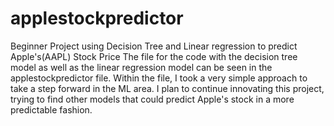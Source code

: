 # applestockpredictor
Beginner Project using Decision Tree and Linear regression to predict Apple's(AAPL) Stock Price
The file for the code with the decision tree model as well as the linear regression model can be seen in the applestockpredictor file. Within the file, I took a very simple approach to take a step forward in the ML area. I plan to continue innovating this project, trying to find other models that could predict Apple's stock in a more predictable fashion. 

